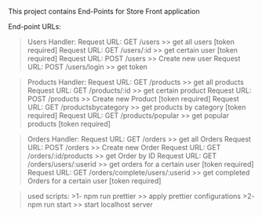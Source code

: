 This project contains End-Points for Store Front application

End-point URLs:

>Users Handler:
Request URL: GET /users >> get all users [token required]
Request URL: GET /users/:id >> get certain user [token required] 
Request URL: POST /users >> Create new user 
Request URL: POST /users/login >> get token 

>Products Handler:
Request URL: GET /products >> get all products
Request URL: GET /products/:id >> get certain product 
Request URL: POST /products >> Create new Product [token required]
Request URL: GET /productsbycategory >> get products by category [token required]
Request URL: GET /products/popular >> get popular products [token required]

>Orders Handler:
Request URL: GET /orders >> get all Orders 
Request URL: POST /orders >> Create new Order
Request URL: GET /orders/:id/products >> get Order by ID 
Request URL: GET /orders/users/:userid >> get orders for a certain user [token required]
Request URL: GET /orders/complete/users/:userid >> get completed Orders for a certain user [token required]


>used scripts:
    >1- npm run prettier >> apply prettier configurations 
    >2- npm run start >> start localhost server 

